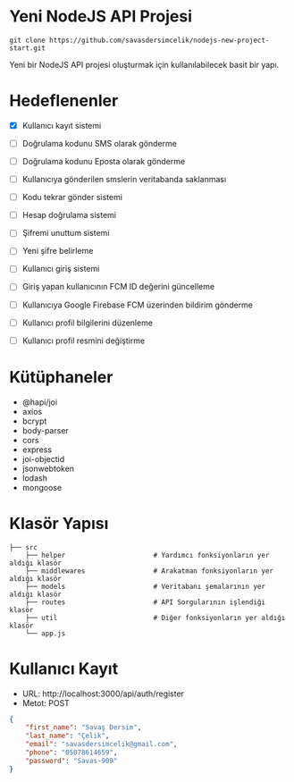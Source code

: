 # Yeni NodeJS API Projesi

    git clone https://github.com/savasdersimcelik/nodejs-new-project-start.git

Yeni bir NodeJS API projesi oluşturmak için kullanılabilecek basit bir yapı.

# Hedeflenenler
- [x] Kullanıcı kayıt sistemi
- [ ] Doğrulama kodunu SMS olarak gönderme
- [ ] Doğrulama kodunu Eposta olarak gönderme
- [ ] Kullanıcıya gönderilen smslerin veritabanda saklanması
- [ ] Kodu tekrar gönder sistemi
- [ ] Hesap doğrulama sistemi
- [ ] Şifremi unuttum sistemi
- [ ] Yeni şifre belirleme
- [ ] Kullanıcı giriş sistemi
- [ ] Giriş yapan kullanıcının FCM ID değerini güncelleme
- [ ] Kullanıcıya Google Firebase FCM üzerinden bildirim gönderme
- [ ] Kullanıcı profil bilgilerini düzenleme
- [ ] Kullanıcı profil resmini değiştirme


# Kütüphaneler
- @hapi/joi
- axios
- bcrypt
- body-parser
- cors
- express
- joi-objectid
- jsonwebtoken
- lodash
- mongoose

# Klasör Yapısı

    ├── src
        ├── helper                      # Yardımcı fonksiyonların yer aldığı klasör
        ├── middlewares                 # Arakatman fonksiyonların yer aldığı klasör
        ├── models                      # Veritabanı şemalarının yer aldığı klasör
        ├── routes                      # API Sorgularının işlendiği klasör
        ├── util                        # Diğer fonksiyonların yer aldığı klasör
        └── app.js

# Kullanıcı Kayıt
- URL: http://localhost:3000/api/auth/register
- Metot: POST
```json
{
	"first_name": "Savaş Dersim",
	"last_name": "Çelik",
	"email": "savasdersimcelik@gmail.com",
	"phone": "05078614659",
	"password": "Savas-909"
}
```
